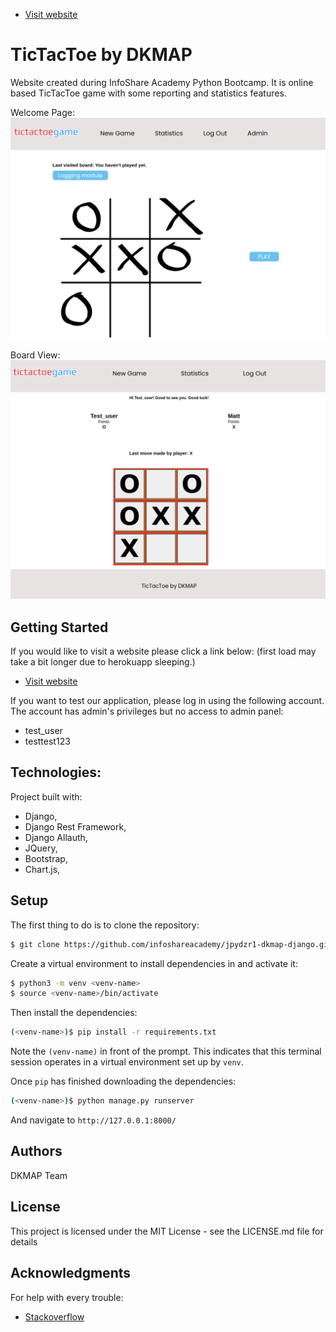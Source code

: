 * [Visit website](https://tic-tac-toe-dkmap.herokuapp.com/)


# TicTacToe by DKMAP

Website created during InfoShare Academy Python Bootcamp. It is online based TicTacToe game with some reporting and 
statistics features.

Welcome Page:
![Window view](https://github.com/infoshareacademy/jpydzr1-dkmap-django/blob/master/static/img/welcome.png?raw=true)

Board View:
![Window view](https://github.com/infoshareacademy/jpydzr1-dkmap-django/blob/master/static/img/board.png?raw=true)

## Getting Started

If you would like to visit a website please click a link below:
(first load may take a bit longer due to herokuapp sleeping.)

* [Visit website](https://tic-tac-toe-dkmap.herokuapp.com/)

If you want to test our application, please log in using the following account.
The account has admin's privileges but no access to admin panel:
- test_user
- testtest123


## Technologies:

Project built with:
- Django,
- Django Rest Framework,
- Django Allauth,
- JQuery,
- Bootstrap,
- Chart.js,

## Setup

The first thing to do is to clone the repository:

```sh
$ git clone https://github.com/infoshareacademy/jpydzr1-dkmap-django.git
```

Create a virtual environment to install dependencies in and activate it:

```sh
$ python3 -m venv <venv-name>
$ source <venv-name>/bin/activate
```

Then install the dependencies:

```sh
(<venv-name>)$ pip install -r requirements.txt
```
Note the `(venv-name)` in front of the prompt. This indicates that this terminal
session operates in a virtual environment set up by `venv`.

Once `pip` has finished downloading the dependencies:
```sh
(<venv-name>)$ python manage.py runserver
```
And navigate to `http://127.0.0.1:8000/`


## Authors

DKMAP Team

## License

This project is licensed under the MIT License - see the LICENSE.md file for details

## Acknowledgments

For help with every trouble:
* [Stackoverflow](https://stackoverflow.com/)
